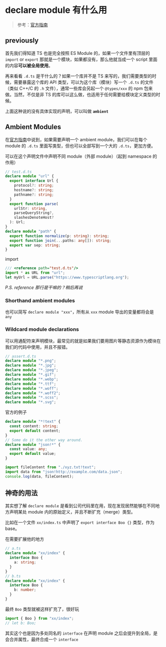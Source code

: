 # declare module 有什么用

> 参考：[官方指南](https://www.typescriptlang.org/docs/handbook/modules.html#ambient-modules)

## previously

首先我们得知道 TS 也是完全按照 ES Module 的，如果一个文件里有顶层的 `import` or `export` 那就是一个模块，如果都没有，那么他就当成一个 script 里面的内容**可以被全局使用**。

再来看看 `.d.ts` 是干什么的？如果一个库并不是 TS 来写的，我们需要类型的时候，需要暴露这个库的 API 类型，可以为这个库（模块）写一个 `.d.ts` 的文件（类似 C++/C 的 `.h` 文件），通常一些库会另起一个 `@types/xxx` 的 npm 包来做。当然，不仅是非 TS 的库可以这么做，也适用于任何需要给模块定义类型的时候。

上面这种说的没有具体实现的声明，可以叫做 **`ambient`**

## Ambient Modules

在[官方指南](https://www.typescriptlang.org/docs/handbook/modules.html#ambient-modules)中说到，如果需要声明一个 ambient module，我们可以在每个 module 的 `.d.ts` 里面写类型，但也可以全部写到一个大的 `.d.ts`，更加方便。

可以在这个声明文件中声明不同 module（外部 module）（起到 namespace 的作用）

```typescript
// test.d.ts
declare module "url" {
  export interface Url {
    protocol?: string;
    hostname?: string;
    pathname?: string;
  }
  export function parse(
    urlStr: string,
    parseQueryString?,
    slashesDenoteHost?
  ): Url;
}
declare module "path" {
  export function normalize(p: string): string;
  export function join(...paths: any[]): string;
  export var sep: string;
}
```

import

```typescript
/// <reference path="test.d.ts"/>
import * as URL from "url";
let myUrl = URL.parse("https://www.typescriptlang.org");
```

_P.S. reference 那行是干嘛的？稍后再说_

### Shorthand ambient modules

也可以简写 `declare module "xxx"`，所有从 `xxx` module 导出的变量都将会是 `any`

### Wildcard module declarations

可以用通配符来声明模块，最常见的就是如果我们要用图片等静态资源作为模块在我们的代码中使用，并且不报错。

```typescript
// assert.d.ts
declare module "*.png";
declare module "*.jpg";
declare module "*.jpeg";
declare module "*.gif";
declare module "*.webp";
declare module "*.ttf";
declare module "*.woff";
declare module "*.woff2";
declare module "*.scss";
declare module "*.svg";
```

官方的例子

```typescript
declare module "*!text" {
  const content: string;
  export default content;
}
// Some do it the other way around.
declare module "json!*" {
  const value: any;
  export default value;
}
```

```typescript
import fileContent from "./xyz.txt!text";
import data from "json!http://example.com/data.json";
console.log(data, fileContent);
```

## 神奇的用法

其实想了解 `declare module` 是看到公司代码里在用，现在发现居然能够在不同地方声明某处 module 内的原始定义，并且不断扩充（merge）类型。

比如在一个文件 `xx/index.ts` 中声明了 `export interface Boo {}` 类型，作为 base。

在需要扩展他的地方

```typescript
// a.ts
declare module "xx/index" {
  interface Boo {
    a: string;
  }
}
// b.ts
declare module "xx/index" {
  interface Boo {
    b: number;
  }
}
```

最终 `Boo` 类型就被这样扩充了，很好玩

```typescript
import { Boo } from "xx/index";
// let b: Boo;
```

其实这个也是因为多处同名的 `interface` 在声明 module 之后会提升到全局，是会合并属性，最终合成一个 `interface`
